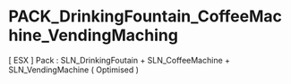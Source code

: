 # PACK_DrinkingFountain_CoffeeMachine_VendingMaching
[ ESX ] Pack : SLN_DrinkingFoutain + SLN_CoffeeMachine + SLN_VendingMachine ( Optimised )
